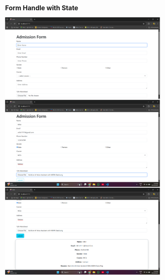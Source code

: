 <h2>Form Handle with State</h2>
<img src="./src/assets/images/image.png" alt='img1'>
<img src="./src/assets/images/image2.png" alt='img2'>
<img src="./src/assets/images/image3.png" alt='img3'>